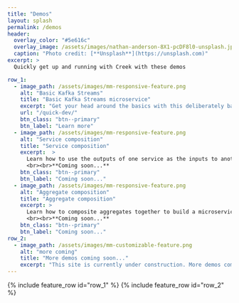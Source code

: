 ```yaml
---
title: "Demos"
layout: splash
permalink: /demos
header:
  overlay_color: "#5e616c"
  overlay_image: /assets/images/nathan-anderson-8X1-pcDF8l0-unsplash.jpg
  caption: "Photo credit: [**Unsplash**](https://unsplash.com)"
excerpt: >
  Quickly get up and running with Creek with these demos 

row_1:
  - image_path: /assets/images/mm-responsive-feature.png
    alt: "Basic Kafka Streams"
    title: "Basic Kafka Streams microservice"
    excerpt: "Get your head around the basics with this deliberately basic Kafka Streams microservice."
    url: "/quick-dev/"
    btn_class: "btn--primary"
    btn_label: "Learn more"
  - image_path: /assets/images/mm-responsive-feature.png
    alt: "Service composition"
    title: "Service composition"
    excerpt:  >
      Learn how to use the outputs of one service as the inputs to another, within the same aggregate.
      <br><br>**Coming soon...**
    btn_class: "btn--primary"
    btn_label: "Coming soon..."
  - image_path: /assets/images/mm-responsive-feature.png
    alt: "Aggregate composition"
    title: "Aggregate composition"
    excerpt: >
      Learn how to composite aggregates together to build a microservice ecosystem
      <br><br>**Coming soon...**
    btn_class: "btn--primary"
    btn_label: "Coming soon..."
row_2:
  - image_path: /assets/images/mm-customizable-feature.png
    alt: "more coming"
    title: "More demos coming soon..."
    excerpt: "This site is currently under construction. More demos coming very soon!"
---
```


{% include feature_row id="row_1" %}
{% include feature_row id="row_2" %}
